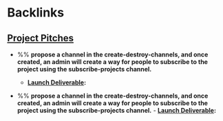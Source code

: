 
# Backlinks
## [Project Pitches](<Project Pitches.md>)
- %% __propose a channel in the create-destroy-channels, and once created, an admin will create a way for people to subscribe to the project using the subscribe-projects channel.__
    - **[Launch Deliverable](<Launch Deliverable.md>):**

- %% __propose a channel in the create-destroy-channels, and once created, an admin will create a way for people to subscribe to the project using the subscribe-projects channel.__
        - **[Launch Deliverable](<Launch Deliverable.md>):**

